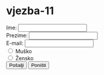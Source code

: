 # vjezba-11
<!DOCTYPE html>
<html lang="hr">
<head>
    <title>Vjezba 11</title>
		<meta http-equiv="content-type" content="text/html; charset=UTF-8">
		<meta name="description" content="">
		<meta name="keywords" content="">
		<meta name="author" content="Filip-Ivan Sigur">
		<meta name="viewport" content="width=device-width, initial-scale=1">
		<link rel="shortcut icon" type="image/x-icon" href="favicon.ico">
</head>

<body>
   <form>
    <label for="firstname">Ime: </label>
    <input type="text" id="firstname" name="firstname"><br>
    <label for="lastname">Prezime: </label>
    <input type="text" id="lastname" name="lastname"><br>
    <label for="email">E-mail: </label>
    <input type="text" id="email" name="email"><br>
    <input type="radio" name="gender" value="Male"> Muško<br>
    <input type="radio" name="gender" value="Female"> Žensko<br>
    <input type="submit" value="Pošalji">
    <input type="reset" value="Poništi">
   </form>
</body>

</html>
